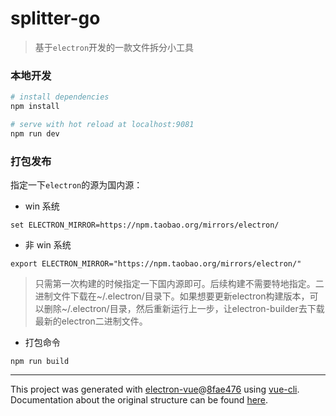 # splitter-go

> 基于`electron`开发的一款文件拆分小工具

### 本地开发

``` bash
# install dependencies
npm install

# serve with hot reload at localhost:9081
npm run dev

```

### 打包发布

指定一下`electron`的源为国内源：

* win 系统
```
set ELECTRON_MIRROR=https://npm.taobao.org/mirrors/electron/ 

```
* 非 win 系统
```
export ELECTRON_MIRROR="https://npm.taobao.org/mirrors/electron/"

```

> 只需第一次构建的时候指定一下国内源即可。后续构建不需要特地指定。二进制文件下载在~/.electron/目录下。如果想要更新electron构建版本，可以删除~/.electron/目录，然后重新运行上一步，让electron-builder去下载最新的electron二进制文件。

* 打包命令
```
npm run build
```
---

This project was generated with [electron-vue](https://github.com/SimulatedGREG/electron-vue)@[8fae476](https://github.com/SimulatedGREG/electron-vue/tree/8fae4763e9d225d3691b627e83b9e09b56f6c935) using [vue-cli](https://github.com/vuejs/vue-cli). Documentation about the original structure can be found [here](https://simulatedgreg.gitbooks.io/electron-vue/content/index.html).
